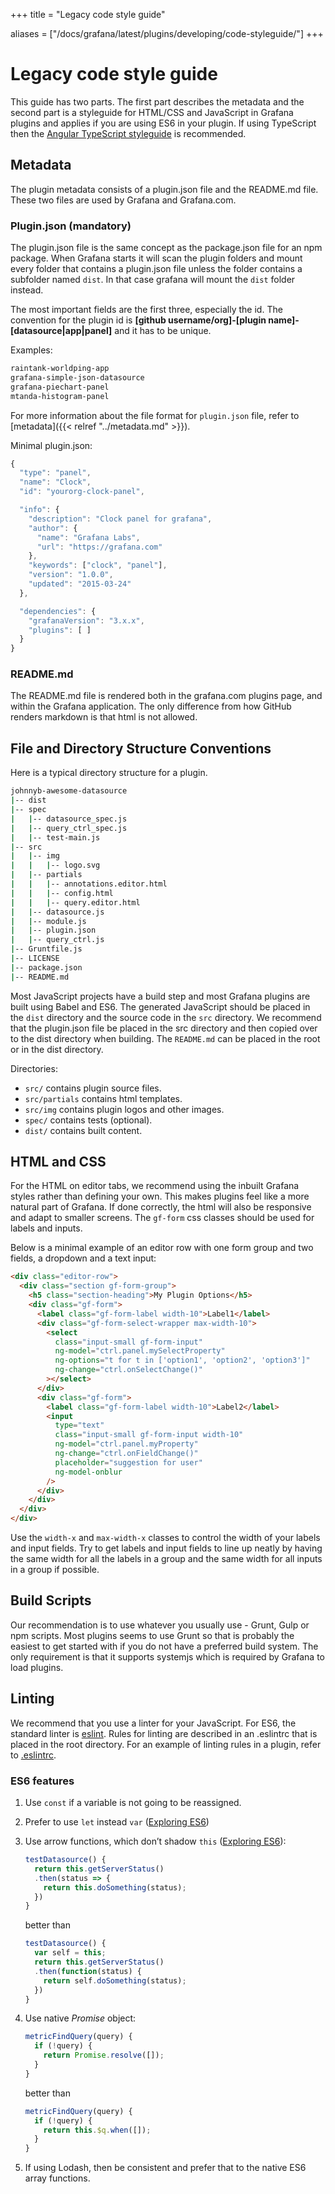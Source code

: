+++
title = "Legacy code style guide"

aliases = ["/docs/grafana/latest/plugins/developing/code-styleguide/"]
+++

# Legacy code style guide

This guide has two parts. The first part describes the metadata and the second part is a styleguide for HTML/CSS and JavaScript in Grafana plugins and applies if you are using ES6 in your plugin. If using TypeScript then the [Angular TypeScript styleguide](https://angular.io/styleguide) is recommended.

## Metadata

The plugin metadata consists of a plugin.json file and the README.md file. These two files are used by Grafana and Grafana.com.

### Plugin.json (mandatory)

The plugin.json file is the same concept as the package.json file for an npm package. When Grafana starts it will scan the plugin folders and mount every folder that contains a plugin.json file unless the folder contains a subfolder named `dist`. In that case grafana will mount the `dist` folder instead.

The most important fields are the first three, especially the id. The convention for the plugin id is **[github username/org]-[plugin name]-[datasource|app|panel]** and it has to be unique.

Examples:

```bash
raintank-worldping-app
grafana-simple-json-datasource
grafana-piechart-panel
mtanda-histogram-panel
```

For more information about the file format for `plugin.json` file, refer to [metadata]({{< relref "../metadata.md" >}}).

Minimal plugin.json:

```javascript
{
  "type": "panel",
  "name": "Clock",
  "id": "yourorg-clock-panel",

  "info": {
    "description": "Clock panel for grafana",
    "author": {
      "name": "Grafana Labs",
      "url": "https://grafana.com"
    },
    "keywords": ["clock", "panel"],
    "version": "1.0.0",
    "updated": "2015-03-24"
  },

  "dependencies": {
    "grafanaVersion": "3.x.x",
    "plugins": [ ]
  }
}
```

### README.md

The README.md file is rendered both in the grafana.com plugins page, and within the Grafana application. The only difference from how GitHub renders markdown is that html is not allowed.

## File and Directory Structure Conventions

Here is a typical directory structure for a plugin.

```bash
johnnyb-awesome-datasource
|-- dist
|-- spec
|   |-- datasource_spec.js
|   |-- query_ctrl_spec.js
|   |-- test-main.js
|-- src
|   |-- img
|   |   |-- logo.svg
|   |-- partials
|   |   |-- annotations.editor.html
|   |   |-- config.html
|   |   |-- query.editor.html
|   |-- datasource.js
|   |-- module.js
|   |-- plugin.json
|   |-- query_ctrl.js
|-- Gruntfile.js
|-- LICENSE
|-- package.json
|-- README.md
```

Most JavaScript projects have a build step and most Grafana plugins are built using Babel and ES6. The generated JavaScript should be placed in the `dist` directory and the source code in the `src` directory. We recommend that the plugin.json file be placed in the src directory and then copied over to the dist directory when building. The `README.md` can be placed in the root or in the dist directory.

Directories:

- `src/` contains plugin source files.
- `src/partials` contains html templates.
- `src/img` contains plugin logos and other images.
- `spec/` contains tests (optional).
- `dist/` contains built content.

## HTML and CSS

For the HTML on editor tabs, we recommend using the inbuilt Grafana styles rather than defining your own. This makes plugins feel like a more natural part of Grafana. If done correctly, the html will also be responsive and adapt to smaller screens. The `gf-form` css classes should be used for labels and inputs.

Below is a minimal example of an editor row with one form group and two fields, a dropdown and a text input:

```html
<div class="editor-row">
  <div class="section gf-form-group">
    <h5 class="section-heading">My Plugin Options</h5>
    <div class="gf-form">
      <label class="gf-form-label width-10">Label1</label>
      <div class="gf-form-select-wrapper max-width-10">
        <select
          class="input-small gf-form-input"
          ng-model="ctrl.panel.mySelectProperty"
          ng-options="t for t in ['option1', 'option2', 'option3']"
          ng-change="ctrl.onSelectChange()"
        ></select>
      </div>
      <div class="gf-form">
        <label class="gf-form-label width-10">Label2</label>
        <input
          type="text"
          class="input-small gf-form-input width-10"
          ng-model="ctrl.panel.myProperty"
          ng-change="ctrl.onFieldChange()"
          placeholder="suggestion for user"
          ng-model-onblur
        />
      </div>
    </div>
  </div>
</div>
```

Use the `width-x` and `max-width-x` classes to control the width of your labels and input fields. Try to get labels and input fields to line up neatly by having the same width for all the labels in a group and the same width for all inputs in a group if possible.

## Build Scripts

Our recommendation is to use whatever you usually use - Grunt, Gulp or npm scripts. Most plugins seems to use Grunt so that is probably the easiest to get started with if you do not have a preferred build system. The only requirement is that it supports systemjs which is required by Grafana to load plugins.

## Linting

We recommend that you use a linter for your JavaScript. For ES6, the standard linter is [eslint](http://eslint.org/). Rules for linting are described in an .eslintrc that is placed in the root directory. For an example of linting rules in a plugin, refer to [.eslintrc](https://github.com/grafana/worldmap-panel/blob/master/.eslintrc).

### ES6 features

1. Use `const` if a variable is not going to be reassigned.
1. Prefer to use `let` instead `var` ([Exploring ES6](http://exploringjs.com/es6/ch_core-features.html#_from-var-to-letconst))
1. Use arrow functions, which don’t shadow `this` ([Exploring ES6](http://exploringjs.com/es6/ch_core-features.html#_from-function-expressions-to-arrow-functions)):

   ```js
   testDatasource() {
     return this.getServerStatus()
     .then(status => {
       return this.doSomething(status);
     })
   }
   ```

   better than

   ```js
   testDatasource() {
     var self = this;
     return this.getServerStatus()
     .then(function(status) {
       return self.doSomething(status);
     })
   }
   ```

1. Use native _Promise_ object:

   ```js
   metricFindQuery(query) {
     if (!query) {
       return Promise.resolve([]);
     }
   }
   ```

   better than

   ```js
   metricFindQuery(query) {
     if (!query) {
       return this.$q.when([]);
     }
   }
   ```

1. If using Lodash, then be consistent and prefer that to the native ES6 array functions.
